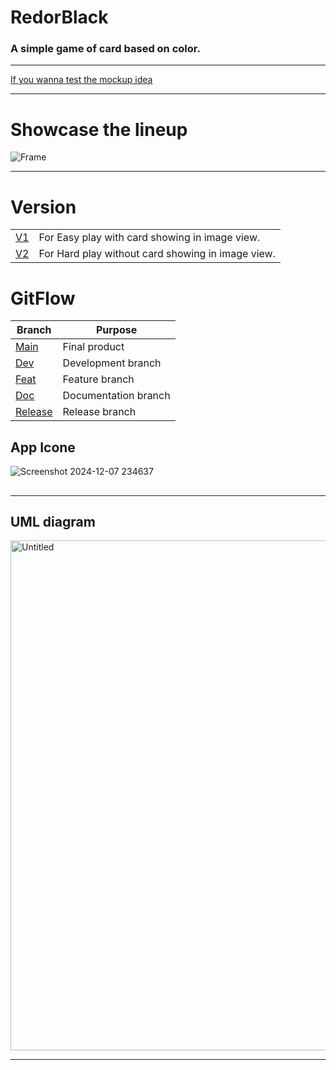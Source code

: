 # RedorBlack
### A  simple game of card based on color.
---
[If you wanna test the mockup idea](https://www.figma.com/proto/2bcTC0vegmLBT223HFQKmo/Welcome-frame?node-id=14-46&node-type=canvas&t=z0sggPfgS7WEsiy0-1&scaling=scale-down&content-scaling=fixed&page-id=0%3A1&starting-point-node-id=14%3A46)





---




# Showcase the lineup
![Frame](https://github.com/user-attachments/assets/fd0d981a-d373-4150-9a11-d5f200203b08)


---
# Version
|        |          |
| ------ | -------- |
| [V1](https://github.com/SparkyBeles/RedorBlack/tree/release-v1) | For Easy play with card showing in image view.
| [V2](https://github.com/SparkyBeles/RedorBlack/tree/release-v2) | For Hard play without card showing in image view.


# GitFlow 
| Branch | Purpose  |
| ------ | -------- | 
| [Main](https://github.com/SparkyBeles/RedorBlack.git) | Final product|
| [Dev](https://github.com/SparkyBeles/RedorBlack/tree/Dev) | Development branch |
| [Feat](https://github.com/SparkyBeles/RedorBlack/tree/feat) | Feature branch  |
| [Doc](https://github.com/SparkyBeles/RedorBlack/tree/Doc) | Documentation branch |
| [Release](https://github.com/SparkyBeles/RedorBlack/tree/release) | Release branch |
## App Icone
![Screenshot 2024-12-07 234637](https://github.com/user-attachments/assets/f78146b1-ef74-4607-aa0b-4b94897b9eb8)

##
---



## UML diagram
<img width="816" alt="Untitled" src="https://github.com/user-attachments/assets/c2e42da6-187f-4d20-9387-48aa14b71524">

---







